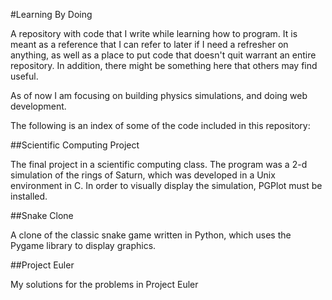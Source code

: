 #Learning By Doing

A repository with code that I write while learning how to program. It is meant as a reference that I can refer to later if I need a refresher on anything, as well as a place to put code that doesn't quit warrant an entire repository. In addition, there might be something here that others may find useful.

As of now I am focusing on building physics simulations, and doing web development.

The following is an index of some of the code included in this repository:

##Scientific Computing Project 

The final project in a scientific computing class. The program was a 2-d simulation of the rings of Saturn, which was developed in a Unix environment in C. In order to visually display the simulation, PGPlot must be installed.

##Snake Clone

A clone of the classic snake game written in Python, which uses the Pygame library to display graphics.

##Project Euler

My solutions for the problems in Project Euler
